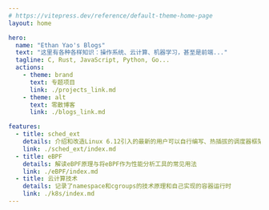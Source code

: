 ```yaml
---
# https://vitepress.dev/reference/default-theme-home-page
layout: home

hero:
  name: "Ethan Yao's Blogs"
  text: "这里有各种各样知识：操作系统、云计算、机器学习，甚至是前端..."
  tagline: C, Rust, JavaScript, Python, Go...
  actions:
    - theme: brand
      text: 专题项目
      link: ./projects_link.md
    - theme: alt
      text: 零散博客
      link: ./blogs_link.md

features:
  - title: sched_ext
    details: 介绍和改造Linux 6.12引入的最新的用户可以自行编写、热插拔的调度器框架
    link: ./sched_ext/index.md
  - title: eBPF
    details: 解读eBPF原理与将eBPF作为性能分析工具的常见用法
    link: ./eBPF/index.md
  - title: 云计算技术
    details: 记录了namespace和cgroups的技术原理和自己实现的容器运行时
    link: ./k8s/index.md
---
```


